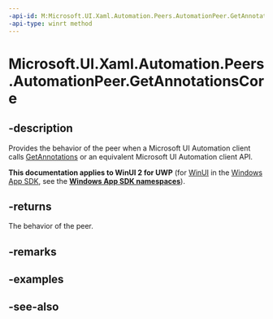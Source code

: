 ```yaml
---
-api-id: M:Microsoft.UI.Xaml.Automation.Peers.AutomationPeer.GetAnnotationsCore
-api-type: winrt method
---
```


<!-- Method syntax
virtual protected Windows.Foundation.Collections.IVector<Windows.UI.Xaml.Automation.Peers.AutomationPeerAnnotation> GetAnnotationsCore()
-->

# Microsoft.UI.Xaml.Automation.Peers.AutomationPeer.GetAnnotationsCore

## -description
Provides the behavior of the peer when a Microsoft UI Automation client calls [GetAnnotations](automationpeer_getannotations_676104854.md) or an equivalent Microsoft UI Automation client API.

**This documentation applies to WinUI 2 for UWP** (for [WinUI](/windows/apps/winui/winui3/) in the [Windows App SDK](/windows/apps/windows-app-sdk/), see the **[Windows App SDK namespaces](/windows/windows-app-sdk/api/winrt/)**).

## -returns
The behavior of the peer.

## -remarks

## -examples

## -see-also
